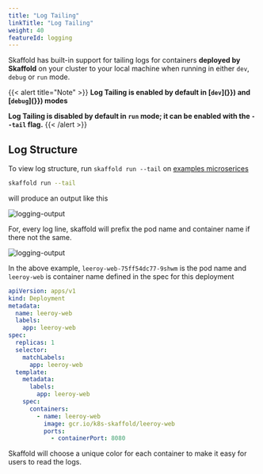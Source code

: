 ```yaml
---
title: "Log Tailing"
linkTitle: "Log Tailing"
weight: 40
featureId: logging
---
```


Skaffold has built-in support for tailing logs for containers **deployed by Skaffold** on your cluster
to your local machine when running in either `dev`, `debug` or `run` mode.

{{< alert title="Note" >}}
**Log Tailing is enabled by default in [`dev`](<relref docs="/docs/workflows/dev" >}}) and [`debug`](<relref docs="/docs/workflows/debug" >}}) modes**

**Log Tailing is disabled by default in `run` mode; it can be enabled with the `--tail` flag.**
{{< /alert >}}


## Log Structure
To view log structure, run `skaffold run --tail` on [examples microserices](https://github.com/GoogleContainerTools/skaffold/tree/master/examples/microservices)

```bash
skaffold run --tail
```

will produce an output like this

![logging-output](/images/logging-output.png)


For, every log line, skaffold will prefix the pod name and container name if there not the same.

![logging-output](/images/log-line-single.png)

In the above example, `leeroy-web-75ff54dc77-9shwm` is the pod name and `leeroy-web` is container name
defined in the spec for this deployment

```yaml
apiVersion: apps/v1
kind: Deployment
metadata:
  name: leeroy-web
  labels:
    app: leeroy-web
spec:
  replicas: 1
  selector:
    matchLabels:
      app: leeroy-web
  template:
    metadata:
      labels:
        app: leeroy-web
    spec:
      containers:
        - name: leeroy-web
          image: gcr.io/k8s-skaffold/leeroy-web
          ports:
            - containerPort: 8080 
```

Skaffold will choose a unique color for each container to make it easy for users to read the logs.

